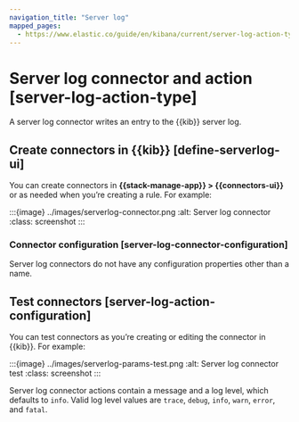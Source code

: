 ```yaml
---
navigation_title: "Server log"
mapped_pages:
  - https://www.elastic.co/guide/en/kibana/current/server-log-action-type.html
---
```


# Server log connector and action [server-log-action-type]


A server log connector writes an entry to the {{kib}} server log.


## Create connectors in {{kib}} [define-serverlog-ui]

You can create connectors in **{{stack-manage-app}} > {{connectors-ui}}** or as needed when you’re creating a rule. For example:

:::{image} ../images/serverlog-connector.png
:alt: Server log connector
:class: screenshot
:::


### Connector configuration [server-log-connector-configuration]

Server log connectors do not have any configuration properties other than a name.


## Test connectors [server-log-action-configuration]

You can test connectors as you’re creating or editing the connector in {{kib}}. For example:

:::{image} ../images/serverlog-params-test.png
:alt: Server log connector test
:class: screenshot
:::

Server log connector actions contain a message and a log level, which defaults to `info`. Valid log level values are `trace`, `debug`, `info`, `warn`, `error`, and `fatal`.

